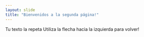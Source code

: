 ```yaml
---
layout: slide
title: "Bienvenidos a la segunda página!"
---
```

Tu texto la repeta
Utiliza la flecha hacia la izquierda para volver!
